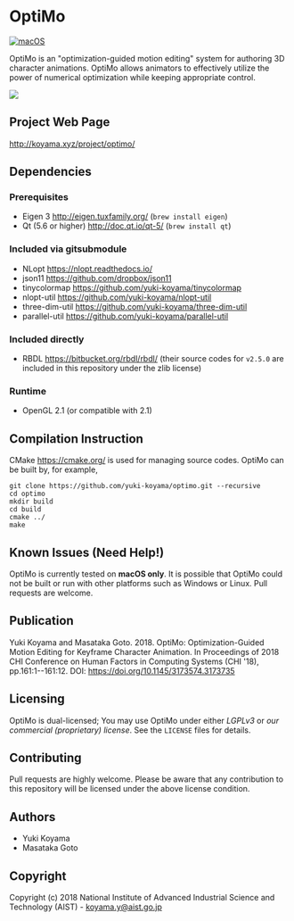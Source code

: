 # OptiMo

[![macOS](https://github.com/yuki-koyama/optimo/actions/workflows/macos.yml/badge.svg)](https://github.com/yuki-koyama/optimo/actions/workflows/macos.yml)

OptiMo is an "optimization-guided motion editing" system for authoring 3D character animations. OptiMo allows animators to effectively utilize the power of numerical optimization while keeping appropriate control.

![](docs/system.png)

## Project Web Page

<http://koyama.xyz/project/optimo/>

## Dependencies

### Prerequisites

- Eigen 3 <http://eigen.tuxfamily.org/> (`brew install eigen`)
- Qt (5.6 or higher) <http://doc.qt.io/qt-5/> (`brew install qt`)

### Included via gitsubmodule

- NLopt <https://nlopt.readthedocs.io/>
- json11 <https://github.com/dropbox/json11>
- tinycolormap <https://github.com/yuki-koyama/tinycolormap>
- nlopt-util <https://github.com/yuki-koyama/nlopt-util>
- three-dim-util <https://github.com/yuki-koyama/three-dim-util>
- parallel-util <https://github.com/yuki-koyama/parallel-util>

### Included directly

- RBDL <https://bitbucket.org/rbdl/rbdl/> (their source codes for `v2.5.0` are included in this repository under the zlib license)

### Runtime

- OpenGL 2.1 (or compatible with 2.1)

## Compilation Instruction

CMake <https://cmake.org/> is used for managing source codes. OptiMo can be built by, for example,
```
git clone https://github.com/yuki-koyama/optimo.git --recursive
cd optimo
mkdir build
cd build
cmake ../
make
```

## Known Issues (Need Help!)

OptiMo is currently tested on __macOS only__. It is possible that OptiMo could not be built or run with other platforms such as Windows or Linux. Pull requests are welcome.

## Publication

Yuki Koyama and Masataka Goto. 2018. OptiMo: Optimization-Guided Motion Editing for Keyframe Character Animation. In Proceedings of 2018 CHI Conference on Human Factors in Computing Systems (CHI '18), pp.161:1--161:12. DOI: <https://doi.org/10.1145/3173574.3173735>

## Licensing

OptiMo is dual-licensed; You may use OptiMo under either *LGPLv3* or *our commercial (proprietary) license*. See the `LICENSE` files for details.

## Contributing

Pull requests are highly welcome. Please be aware that any contribution to this repository will be licensed under the above license condition.

## Authors

- Yuki Koyama
- Masataka Goto

## Copyright

Copyright (c) 2018 National Institute of Advanced Industrial Science and Technology (AIST) - <koyama.y@aist.go.jp>
